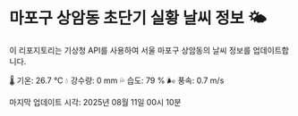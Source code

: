 
# 마포구 상암동 초단기 실황 날씨 정보 🌤️

이 리포지토리는 기상청 API를 사용하여 서울 마포구 상암동의 날씨 정보를 업데이트합니다. 

🌡️ 기온: 26.7 ℃
💧 강수량: 0 mm
💦 습도: 79 %
🌬️ 풍속: 0.7 m/s

마지막 업데이트 시각: 2025년 08월 11일 00시 10분    

